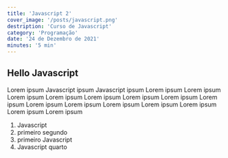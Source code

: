 ```yaml
---
title: 'Javascript 2'
cover_image: '/posts/javascript.png'
destription: 'Curso de Javascript'
category: 'Programação'
date: '24 de Dezembro de 2021'
minutes: '5 min'
---
```

## Hello Javascript

Lorem ipsum Javascript ipsum Javascript ipsum Lorem ipsum Lorem ipsum Lorem ipsum Lorem ipsum Lorem ipsum Lorem ipsum Lorem ipsum Lorem ipsum Lorem ipsum Lorem ipsum Lorem ipsum Lorem ipsum Lorem ipsum Lorem ipsum Lorem ipsum 

1. Javascript
1. primeiro segundo
1. primeiro Javascript
1. Javascript quarto